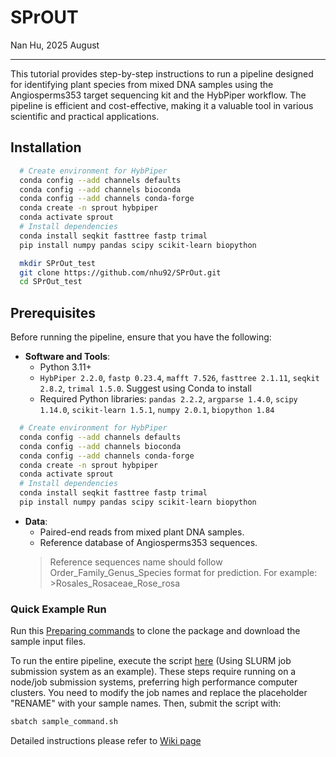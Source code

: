 # SPrOUT

Nan Hu, 2025 August

---

This tutorial provides step-by-step instructions to run a pipeline designed for identifying plant species from mixed DNA samples using the Angiosperms353 target sequencing kit and the HybPiper workflow. The pipeline is efficient and cost-effective, making it a valuable tool in various scientific and practical applications.

## Installation
```bash
  # Create environment for HybPiper
  conda config --add channels defaults
  conda config --add channels bioconda
  conda config --add channels conda-forge
  conda create -n sprout hybpiper
  conda activate sprout
  # Install dependencies
  conda install seqkit fasttree fastp trimal
  pip install numpy pandas scipy scikit-learn biopython

  mkdir SPrOut_test
  git clone https://github.com/nhu92/SPrOut.git
  cd SPrOut_test
```

## Prerequisites

Before running the pipeline, ensure that you have the following:

- **Software and Tools**:
  - Python 3.11+
  - `HybPiper 2.2.0`, `fastp 0.23.4`, `mafft 7.526`, `fasttree 2.1.11`, `seqkit 2.8.2`, `trimal 1.5.0`. Suggest using Conda to install
  - Required Python libraries: `pandas 2.2.2`, `argparse 1.4.0`, `scipy 1.14.0`, `scikit-learn 1.5.1`, `numpy 2.0.1`, `biopython 1.84`

```bash
  # Create environment for HybPiper
  conda config --add channels defaults
  conda config --add channels bioconda
  conda config --add channels conda-forge
  conda create -n sprout hybpiper
  conda activate sprout
  # Install dependencies
  conda install seqkit fasttree fastp trimal
  pip install numpy pandas scipy scikit-learn biopython
```

- **Data**:
  - Paired-end reads from mixed plant DNA samples.
  - Reference database of Angiosperms353 sequences.
  > Reference sequences name should follow Order_Family_Genus_Species format for prediction. For example: >Rosales_Rosaceae_Rose_rosa

### Quick Example Run

Run this [Preparing commands](https://github.com/nhu92/SPrOUT/blob/main/test_run.sh) to clone the package and download the sample input files.

To run the entire pipeline, execute the script [here](https://github.com/nhu92/SPrOUT/blob/main/sample_command.sh) (Using SLURM job submission system as an example). These steps require running on a node/job submission systems, preferring high performance computer clusters. You need to modify the job names and replace the placeholder "RENAME" with your sample names. Then, submit the script with:
```bash
sbatch sample_command.sh
```

Detailed instructions please refer to [Wiki page](https://github.com/nhu92/SPrOUT/wiki)
